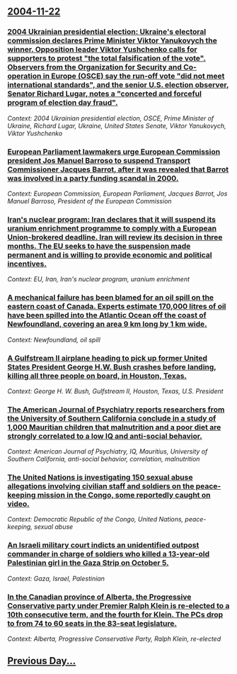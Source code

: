## [2004-11-22](/news/2004/11/22/index.md)

### [ 2004 Ukrainian presidential election: Ukraine's electoral commission declares Prime Minister Viktor Yanukovych the winner. Opposition leader Viktor Yushchenko calls for supporters to protest "the total falsification of the vote". Observers from the Organization for Security and Co-operation in Europe (OSCE) say the run-off vote "did not meet international standards", and the senior U.S. election observer, Senator Richard Lugar, notes a "concerted and forceful program of election day fraud". ](/news/2004/11/22/2004-ukrainian-presidential-election-ukraine-s-electoral-commission-declares-prime-minister-viktor-yanukovych-the-winner-opposition-leade.md)
_Context: 2004 Ukrainian presidential election, OSCE, Prime Minister of Ukraine, Richard Lugar, Ukraine, United States Senate, Viktor Yanukovych, Viktor Yushchenko_

### [ European Parliament lawmakers urge European Commission president Jos Manuel Barroso to suspend Transport Commissioner Jacques Barrot, after it was revealed that Barrot was involved in a party funding scandal in 2000. ](/news/2004/11/22/european-parliament-lawmakers-urge-european-commission-president-jose-manuel-barroso-to-suspend-transport-commissioner-jacques-barrot-afte.md)
_Context: European Commission, European Parliament, Jacques Barrot, Jos Manuel Barroso, President of the European Commission_

### [ Iran's nuclear program: Iran declares that it will suspend its uranium enrichment programme to comply with a European Union-brokered deadline. Iran will review its decision in three months. The EU seeks to have the suspension made permanent and is willing to provide economic and political incentives. ](/news/2004/11/22/iran-s-nuclear-program-iran-declares-that-it-will-suspend-its-uranium-enrichment-programme-to-comply-with-a-european-union-brokered-deadli.md)
_Context: EU, Iran, Iran's nuclear program, uranium enrichment_

### [ A mechanical failure has been blamed for an oil spill on the eastern coast of Canada. Experts estimate 170,000 litres of oil have been spilled into the Atlantic Ocean off the coast of Newfoundland, covering an area 9&nbsp;km long by 1&nbsp;km wide. ](/news/2004/11/22/a-mechanical-failure-has-been-blamed-for-an-oil-spill-on-the-eastern-coast-of-canada-experts-estimate-170-000-litres-of-oil-have-been-spil.md)
_Context: Newfoundland, oil spill_

### [ A Gulfstream II airplane heading to pick up former United States President George H.W. Bush crashes before landing, killing all three people on board, in Houston, Texas. ](/news/2004/11/22/a-gulfstream-ii-airplane-heading-to-pick-up-former-united-states-president-george-h-w-bush-crashes-before-landing-killing-all-three-peopl.md)
_Context: George H. W. Bush, Gulfstream II, Houston, Texas, U.S. President_

### [ The American Journal of Psychiatry reports researchers from the University of Southern California conclude in a study of 1,000 Mauritian children that malnutrition and a poor diet are strongly correlated to a low IQ and anti-social behavior. ](/news/2004/11/22/the-american-journal-of-psychiatry-reports-researchers-from-the-university-of-southern-california-conclude-in-a-study-of-1-000-mauritian-ch.md)
_Context: American Journal of Psychiatry, IQ, Mauritius, University of Southern California, anti-social behavior, correlation, malnutrition_

### [ The United Nations is investigating 150 sexual abuse allegations involving civilian staff and soldiers on the peace-keeping mission in the Congo, some reportedly caught on video. ](/news/2004/11/22/the-united-nations-is-investigating-150-sexual-abuse-allegations-involving-civilian-staff-and-soldiers-on-the-peace-keeping-mission-in-the.md)
_Context: Democratic Republic of the Congo, United Nations, peace-keeping, sexual abuse_

### [ An Israeli military court indicts an unidentified outpost commander in charge of soldiers who killed a 13-year-old Palestinian girl in the Gaza Strip on October 5. ](/news/2004/11/22/an-israeli-military-court-indicts-an-unidentified-outpost-commander-in-charge-of-soldiers-who-killed-a-13-year-old-palestinian-girl-in-the.md)
_Context: Gaza, Israel, Palestinian_

### [ In the Canadian province of Alberta, the Progressive Conservative party under Premier Ralph Klein is re-elected to a 10th consecutive term, and the fourth for Klein. The PCs drop to from 74 to 60 seats in the 83-seat legislature.](/news/2004/11/22/in-the-canadian-province-of-alberta-the-progressive-conservative-party-under-premier-ralph-klein-is-re-elected-to-a-10th-consecutive-term.md)
_Context: Alberta, Progressive Conservative Party, Ralph Klein, re-elected_

## [Previous Day...](/news/2004/11/21/index.md)

